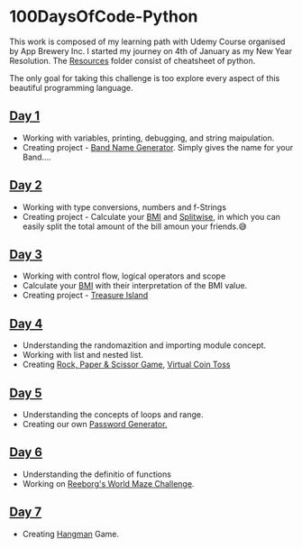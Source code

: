 # 100DaysOfCode-Python

This work is composed of my learning path with Udemy Course organised by App Brewery Inc. I started my journey on 4th of January as my New Year Resolution.
The [Resources](Resources) folder consist of cheatsheet of python. 

The only goal for taking this challenge is too explore every aspect of this beautiful programming language.

## [Day 1](Day1)
* Working with variables, printing, debugging, and string maipulation.
* Creating project - [Band Name Generator](Day1/bandNameGenerator.py).
	Simply gives the name for your Band....

## [Day 2](Day2)
* Working with type conversions, numbers and f-Strings
* Creating project - Calculate your [BMI](Day2/bmi.py) and [Splitwise](Day2/billSplitAndTipCalculator.py), in which you can easily split the total amount of the bill amoun your friends.😅

## [Day 3](Day3)
* Working with control flow, logical operators and scope
* Calculate your [BMI](Day3/bmi2.py) with their interpretation of the BMI value.
* Creating project - [Treasure Island](Day3/treasureIsland.py)

## [Day 4](Day4)
* Understanding the randomazition and importing module concept.
* Working with list and nested list.
* Creating [Rock, Paper & Scissor Game](Day4/rockPaperScissor.py), [Virtual Coin Toss](Day4/headsOrTails.py)

## [Day 5](Day5)
* Understanding the concepts of loops and range.
* Creating our own [Password Generator.](Day5/passwordGenerator.py)

## [Day 6](Day6)
* Understanding the definitio of functions
* Working on [Reeborg's World Maze Challenge](https://reeborg.ca/index_en.html).

## [Day 7](Day7)
* Creating [Hangman](Day7/hangman.py) Game.